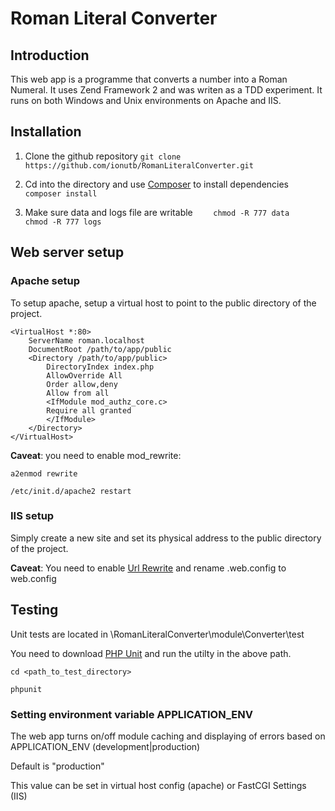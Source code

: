 Roman Literal Converter
=======================

Introduction
------------
This web app is a programme that converts a number into a Roman Numeral.
It uses Zend Framework 2 and was writen as a TDD experiment.
It runs on both Windows and Unix environments on Apache and IIS.

Installation
---------------------------

1.  Clone the github repository
`git clone https://github.com/ionutb/RomanLiteralConverter.git`

2.  Cd into the directory and use [Composer](https://getcomposer.org/) to install dependencies
`    composer install`

3.  Make sure data and logs file are writable
`    chmod -R 777 data`
`    chmod -R 777 logs`


Web server setup
----------------

### Apache setup

To setup apache, setup a virtual host to point to the public directory of the
project. 

    <VirtualHost *:80>
        ServerName roman.localhost
        DocumentRoot /path/to/app/public
        <Directory /path/to/app/public>
            DirectoryIndex index.php
            AllowOverride All
            Order allow,deny
            Allow from all
            <IfModule mod_authz_core.c>
            Require all granted
            </IfModule>
        </Directory>
    </VirtualHost>
**Caveat**: you need to enable mod_rewrite:

`a2enmod rewrite`

`/etc/init.d/apache2 restart`


### IIS setup

Simply create a new site and set its physical address to the public directory of the
project. 

**Caveat**: You need to enable [Url Rewrite](http://www.iis.net/learn/extensions/url-rewrite-module/using-the-url-rewrite-module) and rename .web.config to web.config

Testing
---------------------------
Unit tests are located in \RomanLiteralConverter\module\Converter\test

You need to download  [PHP Unit](https://phpunit.de/) and run the utilty in the above path. 

`cd <path_to_test_directory>`

`phpunit`

### Setting environment variable APPLICATION_ENV 
The web app turns on/off module caching and displaying of errors based on APPLICATION_ENV (development|production)

Default is "production"

This value can be set in virtual host config (apache) or FastCGI Settings (IIS) 
